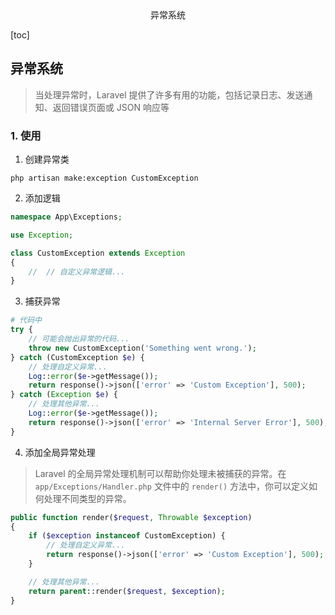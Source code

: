 <center>异常系统</center>



[toc]





## 异常系统

> 当处理异常时，Laravel 提供了许多有用的功能，包括记录日志、发送通知、返回错误页面或 JSON 响应等





### 1. 使用

1. 创建异常类

```shell
php artisan make:exception CustomException
```

2. 添加逻辑

```php
namespace App\Exceptions;

use Exception;

class CustomException extends Exception
{
    //  // 自定义异常逻辑...
}
```

3. 捕获异常

```php
# 代码中
try {
    // 可能会抛出异常的代码...
    throw new CustomException('Something went wrong.');
} catch (CustomException $e) {
    // 处理自定义异常...
    Log::error($e->getMessage());
    return response()->json(['error' => 'Custom Exception'], 500);
} catch (Exception $e) {
    // 处理其他异常...
    Log::error($e->getMessage());
    return response()->json(['error' => 'Internal Server Error'], 500);
}
```

4. 添加全局异常处理

> Laravel 的全局异常处理机制可以帮助你处理未被捕获的异常。在 `app/Exceptions/Handler.php` 文件中的 `render()` 方法中，你可以定义如何处理不同类型的异常。

```php
public function render($request, Throwable $exception)
{
    if ($exception instanceof CustomException) {
        // 处理自定义异常...
        return response()->json(['error' => 'Custom Exception'], 500);
    }

    // 处理其他异常...
    return parent::render($request, $exception);
}
```


